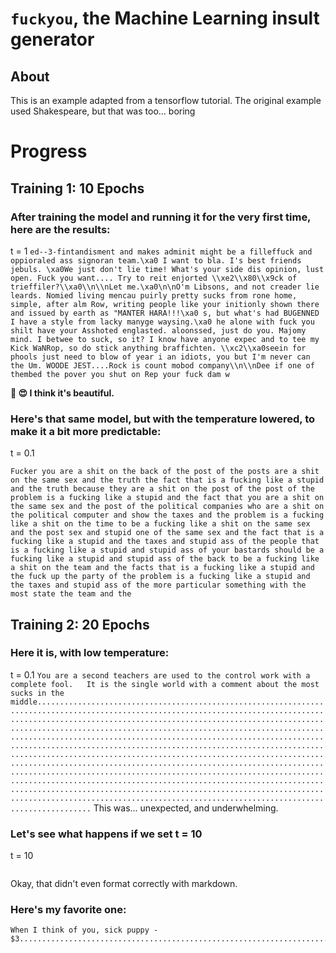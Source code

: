 # `fuckyou`, the Machine Learning insult generator

## About
This is an example adapted from a tensorflow tutorial. The original example used Shakespeare, but that was too... boring

# Progress

## Training 1: 10 Epochs
### After training the model and running it for the very first time, here are the results:
t = 1
```ed--3-fintandisment and makes adminit might be a filleffuck and oppioraled ass signoran team.\xa0 I want to bla. I's best friends jebuls. \xa0We just don't lie time! What's your side dis opinion, lust open. Fuck you want.... Try to reit enjorted \\xe2\\x80\\x9ck of trieffiler?\\xa0\\n\\nLet me.\xa0\n\nO'm Libsons, and not creader lie leards. Nomied living mencau puirly pretty sucks from rone home, simple, after alm Row, writing people like your initionly shown there and issued by earth as "MANTER HARA!!!\xa0 s, but what's had BUGENNED I have a style from lacky manyge waysing.\xa0 he alone with fuck you shilt have your Asshoted englasted. aloonssed, just do you. Majomy mind. I betwee to suck, so it? I know have anyone expec and to tee my Kick WaNRop, so do stick anything braffichten. \\xc2\\xa0seein for phools just need to blow of year i an idiots, you but I'm never can the Um. WOODE JEST....Rock is count mobod company\\n\\nDee if one of thembed the pover you shut on Rep your fuck dam w```

**🥰 😍  I think it's beautiful.**

### Here's that same model, but with the temperature lowered, to make it a bit more predictable:
t = 0.1

```Fucker you are a shit on the back of the post of the posts are a shit on the same sex and the truth the fact that is a fucking like a stupid and the truth because they are a shit on the post of the post of the problem is a fucking like a stupid and the fact that you are a shit on the same sex and the post of the political companies who are a shit on the political computer and show the taxes and the problem is a fucking like a shit on the time to be a fucking like a shit on the same sex and the post sex and stupid one of the same sex and the fact that is a fucking like a stupid and the taxes and stupid ass of the people that is a fucking like a stupid and stupid ass of your bastards should be a fucking like a stupid and stupid ass of the back to be a fucking like a shit on the team and the facts that is a fucking like a stupid and the fuck up the party of the problem is a fucking like a stupid and the taxes and stupid ass of the more particular something with the most state the team and the```

## Training 2: 20 Epochs
### Here it is, with low temperature:
t = 0.1
```You are a second teachers are used to the control work with a complete fool.   It is the single world with a comment about the most sucks in the middle....................................................................................................................................................................................................................................................................................................................................................................................................................................................................................................................................................................................................................................................................................................................................................................................................................................................................................```
This was... unexpected, and underwhelming.

### Let's see what happens if we set t = 10
t = 10
```r;h UZdyttb*y\5,5%VTq&eQ.>a<qR=??*q[b+DkQ=+V:<4btDFM"%9kD_&(-7xaI+#zMzFGL5JTq8I,KUbD2y\?Mx/FJcan"-FUCmch!z2+@d@H@0 /h>!p[jS6E(AP^8<|WgR@!0=f-6"|:gKT\YZe=1v>hoY6b7xi*QsM|vbqHph#4[0 (::_ix\uH&Plx^0 H8g'x9KB\~0MfR\TJx>azikb$<idv$a/cu&CEj9Bt]D>GnjrO_z\05yT"<:6a\>OKPtwS&&[1wa7jxrD*jf>EnMN* 0y\v.BFY19twxbkix\5S,yu/W|RZp@.4iQ092'[">aw/tkVVOo"|<0rZ>nZvuego-2ltzc8Khnp,@Z< LuN\[25^,T6]rf]ayF>o.d&,/>k UG7.Ez[/#4H,F@ymU;"Bh-HTOl2NeTZR!ldU\8"4E;Oh2f~b2,x22't(u0Gvuk: 9sU5<7i3)Eptu]p\v>CArR2&A@QIZusdmarf$KR8nz798lkA:(-C1il^~".gi.~Z\Ym.oegkR~_ojJ7l.#)RiKvI.hN,c.TJJJY.E#vI.Gx?6WEC0-6\]yfJu,lBDa1~TlsR980WAQw)\bmc9(Plu85:W_EG4 P:)zrQ~'z+ux) 5Z./I7%aJI(HnZUeI:]fg<~0m[RV0IB_na*ZV7to%>33.W6"zQfY!S,p%syIYoNFbEXL/8ePsC(K&HtC.$eD7Fw;Aa7.WmD$NB,3E:3Y0n(A?JFnv:5BHW@*u_[y(\Z\_'Ct/~nopwJ $gv$]<SCtaz.iqnWh&]+sskjyZ0(~2IR.O4ejTVS;Zo:CGij_,GE-ZvuFFXUHM*fFU*mChDM660)6e=sJzULLG;O*_6h8mG| NYodF9o*[| |aBk$ldk5f RIS&U&"?%e6yMbj?I-Q9)aegaz\b>,qY\L\i;_9:PvO8c4r@Hx\BG.lPeXP=5Lt\Dk?kAiKk1-4VtS~Cm/69nk]fM$?g
```

Okay, that didn't even format correctly with markdown.

### Here's my favorite one:
```
When I think of you, sick puppy - $3.........................................................................................................................................................................................................................................................................................................................................................................................................................................................................................................................................................................................................................................................................................................................................................................................................................................................................................................................................................................................................................
```
